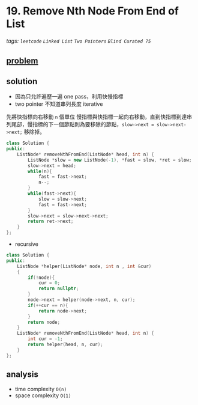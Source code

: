 # 19. Remove Nth Node From End of List

###### tags: `leetcode` `Linked List` `Two Pointers` `Blind Curated 75`


## [problem](https://leetcode.com/problems/remove-nth-node-from-end-of-list/)


## solution 
- 因為只允許遍歷一遍 one pass，利用快慢指標
- two pointer 不知道串列長度 iterative 

先將快指標向右移動 `n` 個單位
慢指標與快指標一起向右移動，直到快指標到達串列尾部，慢指標的下一個節點則為要移除的節點，`slow->next = slow->next->next;` 移除掉。


```c++
class Solution {
public:
    ListNode* removeNthFromEnd(ListNode* head, int n) {
        ListNode *slow = new ListNode(-1), *fast = slow, *ret = slow;
        slow->next = head;
        while(n){
            fast = fast->next;
            n--;
        }
        while(fast->next){
            slow = slow->next;
            fast = fast->next;
        }
        slow->next = slow->next->next;
        return ret->next;
    }
};
```

- recursive 

```c++
class Solution {
public:
    ListNode *helper(ListNode* node, int n , int &cur)
    {
        if(!node){
            cur = 0;
            return nullptr;
        }
        node->next = helper(node->next, n, cur);
        if(++cur == n){
            return node->next;
        }
        return node;
    }
    ListNode* removeNthFromEnd(ListNode* head, int n) {
        int cur = -1;
        return helper(head, n, cur);
    }
};
```
## analysis

- time complexity `O(n)`
- space complexity `O(1)`
